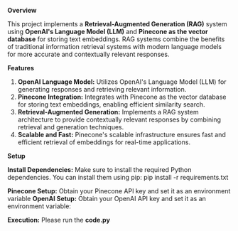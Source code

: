 **Overview**

This project implements a **Retrieval-Augmented Generation (RAG)** system using **OpenAI's Language Model (LLM)** and **Pinecone as the vector database** for storing text embeddings. RAG systems combine the benefits of traditional information retrieval systems with modern language models for more accurate and contextually relevant responses.

**Features**
1. **OpenAI Language Model:** Utilizes OpenAI's Language Model (LLM) for generating responses and retrieving relevant information.
2. **Pinecone Integration:** Integrates with Pinecone as the vector database for storing text embeddings, enabling efficient similarity search.
3. **Retrieval-Augmented Generation:** Implements a RAG system architecture to provide contextually relevant responses by combining retrieval and generation techniques.
4. **Scalable and Fast:** Pinecone's scalable infrastructure ensures fast and efficient retrieval of embeddings for real-time applications.

**Setup**

**Install Dependencies:** Make sure to install the required Python dependencies. You can install them using pip:
pip install -r requirements.txt

**Pinecone Setup:** Obtain your Pinecone API key and set it as an environment variable
**OpenAI Setup:** Obtain your OpenAI API key and set it as an environment variable:

**Execution:**
Please run the **code.py**
